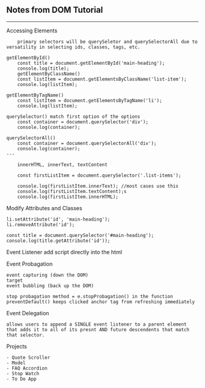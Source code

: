 ## Notes from DOM Tutorial

---

Accessing Elements

        primary selectors will be querySeletor and querySelectorAll due to versatility in selecting ids, classes, tags, etc.

    getElementById()
        const title = document.getElementById('main-heading');
        console.log(title);
        getElementByClassName()
        const listItem = document.getElementsByClassName('list-item');
        console.log(listItem);

    getElementByTagName()
        const listItem = document.getElementsByTagName('li');
        console.log(listItem);

    querySelector() match first option of the options
        const container = document.querySelector('div');
        console.log(container);

    querySelectorAll()
        const container = document.querySelectorAll('div');
        console.log(container);
    ---

        innerHTML, innerText, textContent

        const firstListItem = document.querySelector('.list-items');

        console.log(firstListItem.innerText); //most cases use this
        console.log(firstListItem.textContent);s
        console.log(firstListItem.innerHTML);

Modify Attributes and Classes

    li.setAttribute('id', 'main-heading');
    li.removeAttribute('id');

    const title = document.querySelector('#main-heading');
    console.log(title.getAttribute('id'));

Event Listener
add script directly into the html

<!-- <button onclick="alert('I love JavaScript')">ENTER</button> -->

Event Probagation

    event capturing (down the DOM)
    target
    event bubbling (back up the DOM)

    stop probagation method = e.stopProbagation() in the function
    preventDefault() keeps clicked anchor tag from refreshing immediately

Event Delegation

    allows users to append a SINGLE event listener to a parent element that adds it to all of its presnt AND future descendents that match that selector.

Projects

    - Quote Scroller
    - Model
    - FAQ Accordion
    - Stop Watch
    - To Do App
